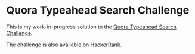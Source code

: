 # Quora Typeahead Search Challenge

This is my work-in-progress solution to the [Quora Typeahead Search Challenge](https://www.quora.com/challenges#typeahead_search).

The challenge is also available on [HackerRank](https://www.hackerrank.com/contests/cs-quora/challenges/quora-typeahead-search).
